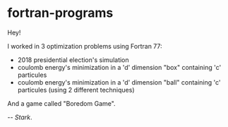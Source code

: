 # fortran-programs

Hey!

I worked in 3 optimization problems using Fortran 77:
* 2018 presidential election's simulation
* coulomb energy's minimization in a 'd' dimension "box" containing 'c' particules
* coulomb energy's minimization in a 'd' dimension "ball" containing 'c' particules (using 2 different techniques)

And a game called "Boredom Game".

--
*Stark*.
